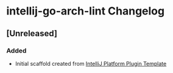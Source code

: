 <!-- Keep a Changelog guide -> https://keepachangelog.com -->

# intellij-go-arch-lint Changelog

## [Unreleased]
### Added
- Initial scaffold created from [IntelliJ Platform Plugin Template](https://github.com/JetBrains/intellij-platform-plugin-template)
